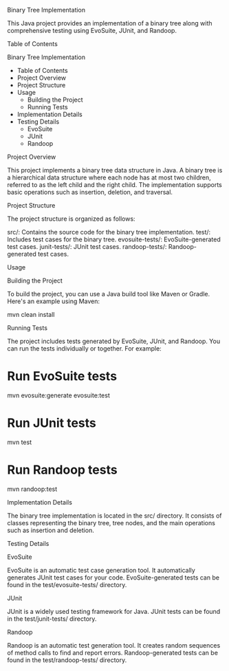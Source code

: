 Binary Tree Implementation

This Java project provides an implementation of a binary tree along with comprehensive testing using EvoSuite, JUnit, and Randoop.

Table of Contents

Binary Tree Implementation
- Table of Contents
- Project Overview
- Project Structure
- Usage
  - Building the Project
  - Running Tests
- Implementation Details
- Testing Details
  - EvoSuite
  - JUnit
  - Randoop

Project Overview

This project implements a binary tree data structure in Java. A binary tree is a hierarchical data structure where each node has at most two children, referred to as the left child and the right child. The implementation supports basic operations such as insertion, deletion, and traversal.

Project Structure

The project structure is organized as follows:

src/: Contains the source code for the binary tree implementation.
test/: Includes test cases for the binary tree.
evosuite-tests/: EvoSuite-generated test cases.
junit-tests/: JUnit test cases.
randoop-tests/: Randoop-generated test cases.

Usage

Building the Project

To build the project, you can use a Java build tool like Maven or Gradle. Here's an example using Maven:

mvn clean install

Running Tests

The project includes tests generated by EvoSuite, JUnit, and Randoop. You can run the tests individually or together. For example:


# Run EvoSuite tests
mvn evosuite:generate evosuite:test

# Run JUnit tests
mvn test

# Run Randoop tests
mvn randoop:test

Implementation Details

The binary tree implementation is located in the src/ directory. It consists of classes representing the binary tree, tree nodes, and the main operations such as insertion and deletion.

Testing Details

EvoSuite

EvoSuite is an automatic test case generation tool. It automatically generates JUnit test cases for your code. EvoSuite-generated tests can be found in the test/evosuite-tests/ directory.

JUnit

JUnit is a widely used testing framework for Java. JUnit tests can be found in the test/junit-tests/ directory.

Randoop

Randoop is an automatic test generation tool. It creates random sequences of method calls to find and report errors. Randoop-generated tests can be found in the test/randoop-tests/ directory.



